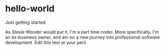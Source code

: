 # hello-world
Just getting started

As Stevie Wonder would put it, I'm a part time coder. More specifically, I'm an ex-business owner, and am on a new journey into professional software development. Edit this text at your peril.
